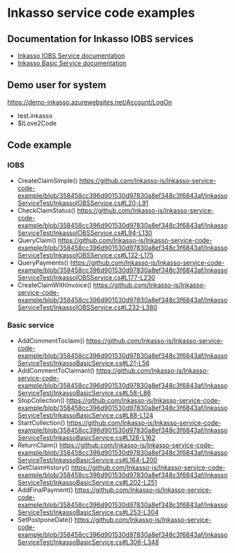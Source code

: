 # Inkasso service code examples


## Documentation for Inkasso IOBS services
- [Inkasso IOBS Service documentation](https://github.com/Inkasso-is/Inkasso-service-code-example/wiki/Inkasso-IOBS-Service)
- [Inkasso Basic Service documentation](https://github.com/Inkasso-is/Inkasso-service-code-example/wiki/Inkasso-BASIC-Service)

## Demo user for system 

https://demo-inkasso.azurewebsites.net/Account/LogOn
- test.inkasso
- $ILove2Code
  
## Code example

### IOBS
- CreateClaimSimple() https://github.com/Inkasso-is/Inkasso-service-code-example/blob/358458cc396d901530d97830a8ef348c3f6843af/InkassoServiceTest/InkassoIOBSService.cs#L20-L91
- CheckClaimStatus() https://github.com/Inkasso-is/Inkasso-service-code-example/blob/358458cc396d901530d97830a8ef348c3f6843af/InkassoServiceTest/InkassoIOBSService.cs#L94-L130
- QueryClaim() https://github.com/Inkasso-is/Inkasso-service-code-example/blob/358458cc396d901530d97830a8ef348c3f6843af/InkassoServiceTest/InkassoIOBSService.cs#L132-L175
- QueryPayments() https://github.com/Inkasso-is/Inkasso-service-code-example/blob/358458cc396d901530d97830a8ef348c3f6843af/InkassoServiceTest/InkassoIOBSService.cs#L177-L230
- CreateClaimWithInvoice() https://github.com/Inkasso-is/Inkasso-service-code-example/blob/358458cc396d901530d97830a8ef348c3f6843af/InkassoServiceTest/InkassoIOBSService.cs#L232-L380

### Basic service
- AddCommentToclaim() https://github.com/Inkasso-is/Inkasso-service-code-example/blob/358458cc396d901530d97830a8ef348c3f6843af/InkassoServiceTest/InkassoBasicService.cs#L21-L56
- AddCommentToClaimant() https://github.com/Inkasso-is/Inkasso-service-code-example/blob/358458cc396d901530d97830a8ef348c3f6843af/InkassoServiceTest/InkassoBasicService.cs#L58-L86
- StopCollection() https://github.com/Inkasso-is/Inkasso-service-code-example/blob/358458cc396d901530d97830a8ef348c3f6843af/InkassoServiceTest/InkassoBasicService.cs#L88-L124
- StartCollection() https://github.com/Inkasso-is/Inkasso-service-code-example/blob/358458cc396d901530d97830a8ef348c3f6843af/InkassoServiceTest/InkassoBasicService.cs#L126-L162
- ReturnClaim() https://github.com/Inkasso-is/Inkasso-service-code-example/blob/358458cc396d901530d97830a8ef348c3f6843af/InkassoServiceTest/InkassoBasicService.cs#L164-L200
- GetClaimHistory() https://github.com/Inkasso-is/Inkasso-service-code-example/blob/358458cc396d901530d97830a8ef348c3f6843af/InkassoServiceTest/InkassoBasicService.cs#L202-L251
- AddFinalPayment() https://github.com/Inkasso-is/Inkasso-service-code-example/blob/358458cc396d901530d97830a8ef348c3f6843af/InkassoServiceTest/InkassoBasicService.cs#L253-L304
- SetPostponeDate() https://github.com/Inkasso-is/Inkasso-service-code-example/blob/358458cc396d901530d97830a8ef348c3f6843af/InkassoServiceTest/InkassoBasicService.cs#L306-L348


